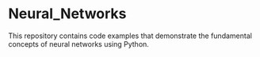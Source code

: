 # Neural_Networks
This repository contains code examples that demonstrate the  fundamental concepts of neural networks using Python.
